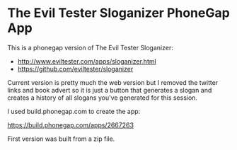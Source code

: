 # The Evil Tester Sloganizer PhoneGap App

This is a phonegap version of The Evil Tester Sloganizer:

- http://www.eviltester.com/apps/sloganizer.html
- https://github.com/eviltester/sloganizer

Current version is pretty much the web version but I removed the twitter links and book advert so it is just a button that generates a slogan and creates a history of all slogans you've generated for this session.

I used build.phonegap.com to create the app:

https://build.phonegap.com/apps/2667263

First version was built from a zip file.
 


